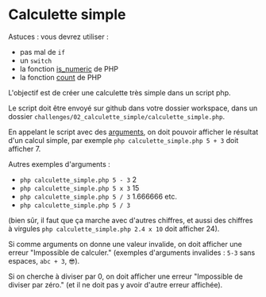 # Calculette simple

Astuces : vous devrez utiliser :

* pas mal de `if`
* un `switch`
* la fonction [is_numeric](http://php.net/manual/fr/function.is-numeric.php) de PHP
* la fonction [count](http://php.net/manual/fr/function.count.php) de PHP

L'objectif est de créer une calculette très simple dans un script php.

Le script doit être envoyé sur github dans votre dossier workspace, dans un dossier `challenges/02_calculette_simple/calculette_simple.php`.

En appelant le script avec des [arguments](../../01-les-bases-de-php/09_arguments_de_script.php), on doit pouvoir afficher le résultat d'un calcul simple, par exemple `php calculette_simple.php 5 + 3` doit afficher 7.

Autres exemples d'arguments :

* `php calculette_simple.php 5 - 3` 2
* `php calculette_simple.php 5 x 3` 15
* `php calculette_simple.php 5 / 3` 1.666666 etc.
* `php calculette_simple.php 5 / 3`

(bien sûr, il faut que ça marche avec d'autres chiffres, et aussi des chiffres à virgules `php calculette_simple.php 2.4 x 10` doit afficher 24).

Si comme arguments on donne une valeur invalide, on doit afficher une erreur "Impossible de calculer." (exemples d'arguments invalides : `5-3` sans espaces, `abc + 3`, `😎`).

Si on cherche à diviser par 0, on doit afficher une erreur "Impossible de diviser par zéro." (et il ne doit pas y avoir d'autre erreur affichée).

